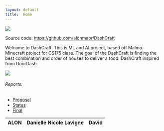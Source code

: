 ```yaml
---
layout: default
title:  Home
---
```


<img src="https://teambeyond.net/wp-content/uploads/2016/06/Minecraft-Header.jpg">

Source code: https://github.com/alonmaor/DashCraft

Welcome to DashCraft. This is ML and AI project, based off Malmo-Minecraft ptoject for CS175 class.
The goal of the DashCraft is finding the best combination and order of houses to deliver a food. DashCraft inspired from DoorDash. 

<img src="https://foodtechconnect.com/wp-content/uploads/2015/05/DoorDash-Logo.jpg">

###### Reports:

- [Proposal](proposal.html)
- [Status](status.html)
- [Final](final.html)

| ALON          | Danielle Nicole Lavigne | David  |
| ------------- |:-------------:| -----:|

